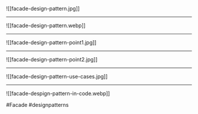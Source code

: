 ![[facade-design-pattern.jpg]]
***
![[facade-design-pattern.webp]]
***
![[facade-design-pattern-point1.jpg]]
***
![[facade-design-pattern-point2.jpg]]
***
![[facade-design-pattern-use-cases.jpg]]
***
![[facade-despign-pattern-in-code.webp]]

#Facade #designpatterns 